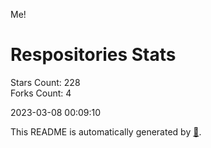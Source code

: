 Me!

# Respositories Stats
Stars Count: 228  
Forks Count: 4

2023-03-08 00:09:10  

This README is automatically generated by [🐰](https://github.com/rnitta/rnitta).

